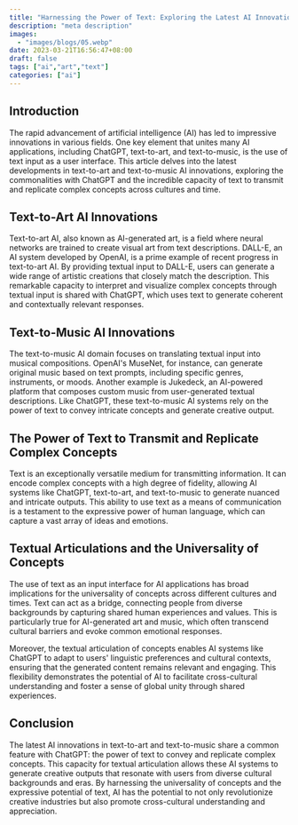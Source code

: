 ```yaml
---
title: "Harnessing the Power of Text: Exploring the Latest AI Innovations in Text-to-Art and Text-to-Music"
description: "meta description"
images:
  - "images/blogs/05.webp"
date: 2023-03-21T16:56:47+08:00
draft: false
tags: ["ai","art","text"]
categories: ["ai"]
---
```


## Introduction

The rapid advancement of artificial intelligence (AI) has led to impressive innovations in various fields. One key element that unites many AI applications, including ChatGPT, text-to-art, and text-to-music, is the use of text input as a user interface. This article delves into the latest developments in text-to-art and text-to-music AI innovations, exploring the commonalities with ChatGPT and the incredible capacity of text to transmit and replicate complex concepts across cultures and time.

## Text-to-Art AI Innovations

Text-to-art AI, also known as AI-generated art, is a field where neural networks are trained to create visual art from text descriptions. DALL-E, an AI system developed by OpenAI, is a prime example of recent progress in text-to-art AI. By providing textual input to DALL-E, users can generate a wide range of artistic creations that closely match the description. This remarkable capacity to interpret and visualize complex concepts through textual input is shared with ChatGPT, which uses text to generate coherent and contextually relevant responses.

## Text-to-Music AI Innovations

The text-to-music AI domain focuses on translating textual input into musical compositions. OpenAI's MuseNet, for instance, can generate original music based on text prompts, including specific genres, instruments, or moods. Another example is Jukedeck, an AI-powered platform that composes custom music from user-generated textual descriptions. Like ChatGPT, these text-to-music AI systems rely on the power of text to convey intricate concepts and generate creative output.

## The Power of Text to Transmit and Replicate Complex Concepts

Text is an exceptionally versatile medium for transmitting information. It can encode complex concepts with a high degree of fidelity, allowing AI systems like ChatGPT, text-to-art, and text-to-music to generate nuanced and intricate outputs. This ability to use text as a means of communication is a testament to the expressive power of human language, which can capture a vast array of ideas and emotions.

## Textual Articulations and the Universality of Concepts

The use of text as an input interface for AI applications has broad implications for the universality of concepts across different cultures and times. Text can act as a bridge, connecting people from diverse backgrounds by capturing shared human experiences and values. This is particularly true for AI-generated art and music, which often transcend cultural barriers and evoke common emotional responses.

Moreover, the textual articulation of concepts enables AI systems like ChatGPT to adapt to users' linguistic preferences and cultural contexts, ensuring that the generated content remains relevant and engaging. This flexibility demonstrates the potential of AI to facilitate cross-cultural understanding and foster a sense of global unity through shared experiences.

## Conclusion

The latest AI innovations in text-to-art and text-to-music share a common feature with ChatGPT: the power of text to convey and replicate complex concepts. This capacity for textual articulation allows these AI systems to generate creative outputs that resonate with users from diverse cultural backgrounds and eras. By harnessing the universality of concepts and the expressive potential of text, AI has the potential to not only revolutionize creative industries but also promote cross-cultural understanding and appreciation.